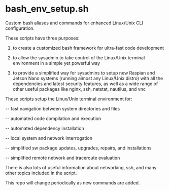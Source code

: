 # bash_env_setup.sh
Custom bash aliases and commands for enhanced Linux/Unix CLI configuration.

These scripts have three purposes:

1. to create a customized bash framework for ultra-fast code development

2. to allow the sysadmin to take control of the Linux/Unix terminal environment in a simple yet powerful way

3. to provide a simplified way for sysadmins to setup new Raspian and Jetson Nano systems (running almost any Linux/Unix distro) with all the dependencies and latest security features, as well as a wide range of other useful packages like nginx, ssh, netstat, nautilus, and vnc

These scripts setup the Linux/Unix terminal environment for:

-- fast navigation between system directories and files

-- automated code compilation and execution

-- automated dependency installation

-- local system and network interrogation

-- simplified sw package updates, upgrades, repairs, and installations

-- simplified remote network and traceroute evaluation

There is also lots of useful information about networking, ssh, and many other topics included in the script.

This repo will change periodically as new commands are added.
